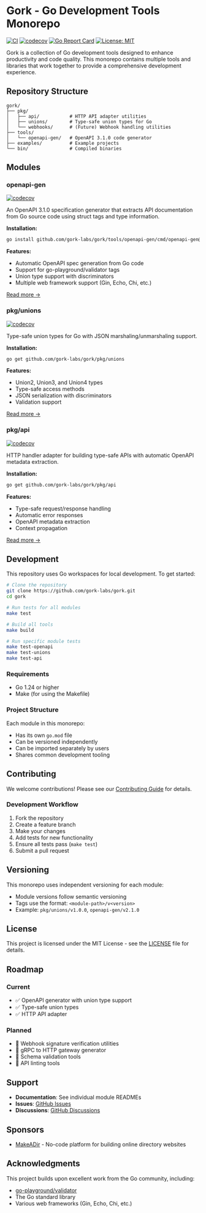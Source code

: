 # Gork - Go Development Tools Monorepo

[![CI](https://github.com/gork-labs/gork/workflows/CI/badge.svg)](https://github.com/gork-labs/gork/actions)
[![codecov](https://codecov.io/gh/gork-labs/gork/branch/main/graph/badge.svg)](https://codecov.io/gh/gork-labs/gork)
[![Go Report Card](https://goreportcard.com/badge/github.com/gork-labs/gork)](https://goreportcard.com/report/github.com/gork-labs/gork)
[![License: MIT](https://img.shields.io/badge/License-MIT-yellow.svg)](https://opensource.org/licenses/MIT)

Gork is a collection of Go development tools designed to enhance productivity and code quality. This monorepo contains multiple tools and libraries that work together to provide a comprehensive development experience.

## Repository Structure

```
gork/
├── pkg/
│   ├── api/           # HTTP API adapter utilities
│   ├── unions/        # Type-safe union types for Go
│   └── webhooks/      # (Future) Webhook handling utilities
├── tools/
│   └── openapi-gen/   # OpenAPI 3.1.0 code generator
├── examples/          # Example projects
└── bin/               # Compiled binaries
```

## Modules

### openapi-gen

[![codecov](https://codecov.io/gh/gork-labs/gork/branch/main/graph/badge.svg?flag=tools%2Fopenapi-gen)](https://codecov.io/gh/gork-labs/gork/tree/main/tools/openapi-gen)

An OpenAPI 3.1.0 specification generator that extracts API documentation from Go source code using struct tags and type information.

**Installation:**
```bash
go install github.com/gork-labs/gork/tools/openapi-gen/cmd/openapi-gen@latest
```

**Features:**
- Automatic OpenAPI spec generation from Go code
- Support for go-playground/validator tags
- Union type support with discriminators
- Multiple web framework support (Gin, Echo, Chi, etc.)

[Read more →](./tools/openapi-gen/README.md)

### pkg/unions

[![codecov](https://codecov.io/gh/gork-labs/gork/branch/main/graph/badge.svg?flag=pkg%2Funions)](https://codecov.io/gh/gork-labs/gork/tree/main/pkg/unions)

Type-safe union types for Go with JSON marshaling/unmarshaling support.

**Installation:**
```bash
go get github.com/gork-labs/gork/pkg/unions
```

**Features:**
- Union2, Union3, and Union4 types
- Type-safe access methods
- JSON serialization with discriminators
- Validation support

[Read more →](./pkg/unions/README.md)

### pkg/api

[![codecov](https://codecov.io/gh/gork-labs/gork/branch/main/graph/badge.svg?flag=pkg%2Fapi)](https://codecov.io/gh/gork-labs/gork/tree/main/pkg/api)

HTTP handler adapter for building type-safe APIs with automatic OpenAPI metadata extraction.

**Installation:**
```bash
go get github.com/gork-labs/gork/pkg/api
```

**Features:**
- Type-safe request/response handling
- Automatic error responses
- OpenAPI metadata extraction
- Context propagation

[Read more →](./pkg/api/README.md)

## Development

This repository uses Go workspaces for local development. To get started:

```bash
# Clone the repository
git clone https://github.com/gork-labs/gork.git
cd gork

# Run tests for all modules
make test

# Build all tools
make build

# Run specific module tests
make test-openapi
make test-unions
make test-api
```

### Requirements

- Go 1.24 or higher
- Make (for using the Makefile)

### Project Structure

Each module in this monorepo:
- Has its own `go.mod` file
- Can be versioned independently
- Can be imported separately by users
- Shares common development tooling

## Contributing

We welcome contributions! Please see our [Contributing Guide](CONTRIBUTING.md) for details.

### Development Workflow

1. Fork the repository
2. Create a feature branch
3. Make your changes
4. Add tests for new functionality
5. Ensure all tests pass (`make test`)
6. Submit a pull request

## Versioning

This monorepo uses independent versioning for each module:

- Module versions follow semantic versioning
- Tags use the format: `<module-path>/v<version>`
- Example: `pkg/unions/v1.0.0`, `openapi-gen/v2.1.0`

## License

This project is licensed under the MIT License - see the [LICENSE](LICENSE) file for details.

## Roadmap

### Current
- ✅ OpenAPI generator with union type support
- ✅ Type-safe union types
- ✅ HTTP API adapter

### Planned
- 🚧 Webhook signature verification utilities
- 🚧 gRPC to HTTP gateway generator
- 🚧 Schema validation tools
- 🚧 API linting tools

## Support

- **Documentation**: See individual module READMEs
- **Issues**: [GitHub Issues](https://github.com/gork-labs/gork/issues)
- **Discussions**: [GitHub Discussions](https://github.com/gork-labs/gork/discussions)

## Sponsors

- [MakeADir](https://makeadir.com) - No-code platform for building online directory websites

## Acknowledgments

This project builds upon excellent work from the Go community, including:
- [go-playground/validator](https://github.com/go-playground/validator)
- The Go standard library
- Various web frameworks (Gin, Echo, Chi, etc.)
